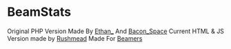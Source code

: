 # BeamStats
Original PHP Version Made By [Ethan_](https://beam.pro/Ethan_) And [Bacon_Space](https://beam.pro/Bacon_Space)
Current HTML & JS Version made by [Rushmead](https://beam.pro/Rushmead)
Made For [Beamers](http://beam.pro) 

